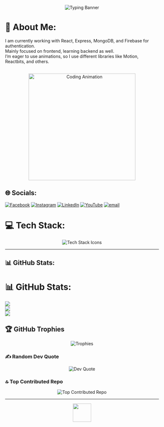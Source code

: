 <p align="center">
  <img src="https://readme-typing-svg.demolab.com?font=Fira+Code&size=40&duration=3500&pause=1000&color=4E9AF1&center=true&vCenter=true&width=900&lines=Welcome+to+Mysterio-O's+GitHub!;Mindful.+Creative.+Inspired." alt="Typing Banner"/>
</p>

# 💫 About Me:
I am currently working with React, Express, MongoDB, and Firebase for authentication.<br/>
Mainly focused on frontend, learning backend as well.<br/>
I’m eager to use animations, so I use different libraries like Motion, Reactbits, and others.<br/><br/>
<p align="center">
  <img src="https://media.giphy.com/media/v1.Y2lkPTc5MGI3NjExdW5iM3R4dTQyODZkOGQwM2hrcDNyamNjdWhlZnlscnB5d3p0bjlkeCZlcD12MV9naWZzX3NlYXJjaCZjdD1n/qgQUggAC3Pfv687qPC/giphy.gif" width="350" alt="Coding Animation" />
</p>

## 🌐 Socials:
[![Facebook](https://img.shields.io/badge/Facebook-%231877F2.svg?logo=Facebook&logoColor=white)](https://facebook.com/sheikh.rabbi.1800)
[![Instagram](https://img.shields.io/badge/Instagram-%23E4405F.svg?logo=Instagram&logoColor=white)](https://www.instagram.com/rabbi_723?igsh=OGxoNWl5djVrZWFo)
[![LinkedIn](https://img.shields.io/badge/LinkedIn-%230077B5.svg?logo=linkedin&logoColor=white)](https://www.linkedin.com/in/sk-maruf-hossain-9586a5334?utm_source=share&utm_campaign=share_via&utm_content=profile&utm_medium=android_app)
[![YouTube](https://img.shields.io/badge/YouTube-%23FF0000.svg?logo=YouTube&logoColor=white)](https://youtube.com/@stringtalks6?si=WWcEP6lbnPxilRc7)
[![email](https://img.shields.io/badge/Email-D14836?logo=gmail&logoColor=white)](mailto:skrabbi.019@gmail.com) 

# 💻 Tech Stack:
<p align="center">
  <img src="https://skillicons.dev/icons?i=html,css,js,react,express,nodejs,mongodb,firebase,bootstrap,tailwind,vercel,netlify,figma,git,github,npm,vite,jwt,vscode" alt="Tech Stack Icons" />
</p>

---

## 📊 GitHub Stats:
# 📊 GitHub Stats:
![](https://github-readme-stats.vercel.app/api?username=Mysterio-O&theme=ambient_gradient&hide_border=true&include_all_commits=true&count_private=true)<br/>
![](https://nirzak-streak-stats.vercel.app/?user=Mysterio-O&theme=ambient_gradient&hide_border=true)<br/>
![](https://github-readme-stats.vercel.app/api/top-langs/?username=Mysterio-O&theme=ambient_gradient&hide_border=true&include_all_commits=true&count_private=true&layout=compact)
<!-- <p align="center">
  <img src="https://github-readme-stats.vercel.app/api?username=Mysterio-O&theme=react&hide_border=true&include_all_commits=true&count_private=true" alt="GitHub Stats" />
  <img src="https://github-readme-stats.vercel.app/api/top-langs/?username=Mysterio-O&theme=react&hide_border=true&include_all_commits=true&count_private=true&layout=compact" alt="Top Languages" />
</p> -->

## 🏆 GitHub Trophies
<p align="center">
  <img src="https://github-profile-trophy.vercel.app/?username=Mysterio-O&theme=onestar&no-frame=true&no-bg=true&margin-w=4" alt="Trophies"/>
</p>

### ✍️ Random Dev Quote
<p align="center">
  <img src="https://quotes-github-readme.vercel.app/api?type=horizontal&theme=radical" alt="Dev Quote"/>
</p>

### 🔝 Top Contributed Repo
<p align="center">
  <img src="https://github-contributor-stats.vercel.app/api?username=Mysterio-O&limit=5&theme=dark&combine_all_yearly_contributions=true" alt="Top Contributed Repo"/>
</p>

---


<!-- Subtle animated accent with a dancing emoji gif for a touch of fun! -->
<p align="center">
  <img src="https://media.giphy.com/media/hvRJCLFzcasrR4ia7z/giphy.gif" width="60"/>
</p>